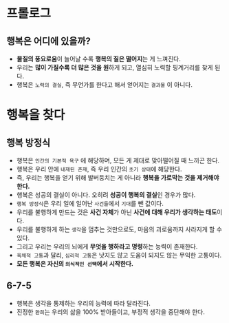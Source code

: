 # 프롤로그

## 행복은 어디에 있을까?
* **물질의 풍요로움**이 늘어날 수록 **행복의 질은 떨어지**는 게 느껴진다.
* 우리는 **많이 가질수록 더 많은 것을 원**하게 되고, 열심히 노력할 핑계거리를 찾게 된다.
* 행복은 `노력의 결실`, 즉 무언가를 한다고 해서 얻어지는 `결과물` 이 아니다.

# 행복을 찾다

## 행복 방정식
* 행복은 `인간의 기본적 욕구` 에 해당하며, 모든 게 제대로 맞아떨어질 때 느끼곤 한다.
* 행복은 우리 안에 `내재된 존재`, 즉 우리 인간의 `초기 상태`에 해당한다.
* 즉, 우리는 행복을 얻기 위해 발버둥치는 게 아니라 **행복을 가로막는 것을 제거해야 한다.**
* 행복은 성공의 결실이 아니다. 오히려 **성공이 행복의 결실**인 경우가 많다.
* `행복 방정식`은 우리 일에 일어난 `사건들`에서 `기대`를 뺀 값이다.
* 우리를 불행하게 만드는 것은 **사건 자체**가 아닌 **사건에 대해 우리가 생각하는 태도**이다.
* 우리를 불행하게 하는 `생각`을 멈추는 것만으로도, 마음의 괴로움까지 사라지게 할 수 있다.
* 그리고 우리는 우리의 뇌에게 **무엇을 행하라고 명령**하는 능력이 존재한다.
* `육체적 고통`과 달리, `심리적 고통`은 낫지도 않고 도움이 되지도 않는 무익한 고통이다.
* **모든 행복은 자신의 `의식적인 선택`에서 시작한다.**

## 6-7-5
* 행복은 생각을 통제하는 우리의 능력에 따라 달라진다.
* 진정한 `환희`는 우리의 삶을 100% 받아들이고, 부정적 생각을 중단해야 한다.
